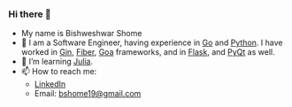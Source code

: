 ### Hi there 👋
- My name is Bishweshwar Shome
- 🔭 I am a Software Engineer, having experience in [Go](https://go.dev/) and [Python](https://www.python.org/ "Python").
  I have worked in [Gin](https://gin-gonic.com/), [Fiber](https://gofiber.io/), [Goa](https://goa.design) frameworks, and in [Flask](https://flask.palletsprojects.com/en/2.2.x/), and [PyQt](https://pypi.org/project/PyQt5/) as well.
- 🌱 I’m learning [Julia](https://julialang.org/).
- 📫 How to reach me: 
  * [LinkedIn](https://www.linkedin.com/in/bshome19/)
  * Email: bshome19@gmail.com
<!--
**bshome19/bshome19** is a ✨ _special_ ✨ repository because its `README.md` (this file) appears on your GitHub profile.

Here are some ideas to get you started:

- 🔭 I’m currently working on ...
- 🌱 I’m currently learning ...
- 👯 I’m looking to collaborate on ...
- 🤔 I’m looking for help with ...
- 💬 Ask me about ...
- 📫 How to reach me: ...
- 😄 Pronouns: ...
- ⚡ Fun fact: ...
-->

